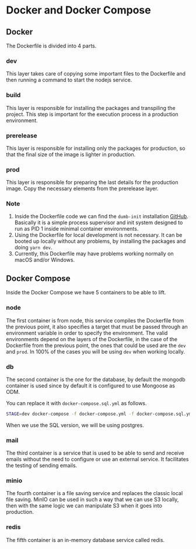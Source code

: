 # Docker and Docker Compose

## Docker

The Dockerfile is divided into 4 parts.

### dev

This layer takes care of copying some important files to the Dockerfile and then running a command to start the nodejs service.

### build

This layer is responsible for installing the packages and transpiling the project. This step is important for the execution process in a production environment.

### prerelease

This layer is responsible for installing only the packages for production, so that the final size of the image is lighter in production.

### prod

This layer is responsible for preparing the last details for the production image. Copy the necessary elements from the prerelease layer.

### Note

1. Inside the Dockerfile code we can find the `dumb-init` installation [GitHub](https://github.com/Yelp/dumb-init). Basically it is a simple process supervisor and init system designed to run as PID 1 inside minimal container environments.
2. Using the Dockerfile for local development is not necessary. It can be booted up locally without any problems, by installing the packages and doing `yarn dev`.
3. Currently, this Dockerfile may have problems working normally on macOS and/or Windows.

## Docker Compose

Inside the Docker Compose we have 5 containers to be able to lift.

### node

The first container is from node, this service compiles the Dockerfile from the previous point, it also specifies a target that must be passed through an environment variable in order to specify the environment. The valid environments depend on the layers of the Dockerfile, in the case of the Dockerfile from the previous point, the ones that could be used are the `dev` and `prod`. In 100% of the cases you will be using `dev` when working locally.

### db

The second container is the one for the database, by default the mongodb container is used since by default it is configured to use Mongoose as ODM.

You can replace it with `docker-compose.sql.yml` as follows.

```bash
STAGE=dev docker-compose -f docker-compose.yml -f docker-compose.sql.yml up --build -d
```

When we use the SQL version, we will be using postgres.

### mail

The third container is a service that is used to be able to send and receive emails without the need to configure or use an external service. It facilitates the testing of sending emails.

### minio

The fourth container is a file saving service and replaces the classic local file saving. MinIO can be used in such a way that we can use S3 locally, then with the same logic we can manipulate S3 when it goes into production.

### redis

The fifth container is an in-memory database service called redis.
